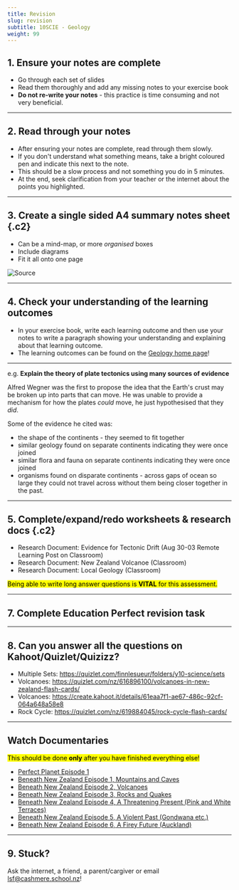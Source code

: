 ```yaml
---
title: Revision
slug: revision
subtitle: 10SCIE - Geology
weight: 99
---
```


## 1. Ensure your notes are complete

- Go through each set of slides
- Read them thoroughly and add any missing notes to your exercise book
- __Do not re-write your notes__ - this practice is time consuming and not very beneficial.

---

## 2. Read through your notes

- After ensuring your notes are complete, read through them slowly.
- If you don't understand what something means, take a bright coloured pen and indicate this next to the note.
- This should be a slow process and not something you do in 5 minutes.
- At the end, seek clarification from your teacher or the internet about the points you highlighted.

---

## 3. Create a single sided A4 summary notes sheet {.c2}

- Can be a mind-map, or more _organised_ boxes
- Include diagrams
- Fit it all onto one page

![[Source](https://www.deviantart.com/jocarra/art/BIOL-200-Cheat-Sheet-1-13041387)](https://images-wixmp-ed30a86b8c4ca887773594c2.wixmp.com/f/28e91a28-4b16-4080-8220-378c64726ec1/d7risr-d482027f-b39e-400c-9484-16e869c92e82.jpg?token=eyJ0eXAiOiJKV1QiLCJhbGciOiJIUzI1NiJ9.eyJzdWIiOiJ1cm46YXBwOiIsImlzcyI6InVybjphcHA6Iiwib2JqIjpbW3sicGF0aCI6IlwvZlwvMjhlOTFhMjgtNGIxNi00MDgwLTgyMjAtMzc4YzY0NzI2ZWMxXC9kN3Jpc3ItZDQ4MjAyN2YtYjM5ZS00MDBjLTk0ODQtMTZlODY5YzkyZTgyLmpwZyJ9XV0sImF1ZCI6WyJ1cm46c2VydmljZTpmaWxlLmRvd25sb2FkIl19.7_qYzMCkhLndN67Z4NkGw8HNwgLlfPywxYczmINilNA)

---

## 4. Check your understanding of the learning outcomes

- In your exercise book, write each learning outcome and then use your notes to write a paragraph showing your understanding and explaining about that learning outcome.
- The learning outcomes can be found on the [Geology home page](/10scie/geology/)!

---

e.g. __Explain the theory of plate tectonics using many sources of evidence__

Alfred Wegner was the first to propose the idea that the Earth's crust may be broken up into parts that can move. He was unable to provide a mechanism for how the plates _could_ move, he just hypothesised that they _did_.

Some of the evidence he cited was:

- the shape of the continents - they seemed to fit together
- similar geology found on separate continents indicating they were once joined
- similar flora and fauna on separate continents indicating they were once joined
- organisms found on disparate continents - across gaps of ocean so large they could not travel across without them being closer together in the past.

---

## 5. Complete/expand/redo worksheets & research docs {.c2}

- Research Document: Evidence for Tectonic Drift (Aug 30-03 Remote Learning Post on Classroom)
- Research Document: New Zealand Volcanoe (Classroom)
- Research Document: Local Geology (Classroom)

<mark>Being able to write long answer questions is __VITAL__ for this assessment.</mark>

---

## 7. Complete Education Perfect revision task

---

## 8. Can you answer all the questions on Kahoot/Quizlet/Quizizz?

- Multiple Sets: https://quizlet.com/finnlesueur/folders/y10-science/sets
- Volcanoes: https://quizlet.com/nz/616896100/volcanoes-in-new-zealand-flash-cards/
- Volcanoes: https://create.kahoot.it/details/61eaa7f1-ae67-486c-92cf-064a648a58e8
- Rock Cycle: https://quizlet.com/nz/619884045/rock-cycle-flash-cards/

---

## Watch Documentaries

<mark>This should be done __only__ after you have finished everything else!</mark>

- [Perfect Planet Episode 1](https://drive.google.com/file/d/1B4Wlg-qKjyMjSh0x0dNi8Hl2QZ27oXBh/)
- [Beneath New Zealand Episode 1, Mountains and Caves](https://cdn.etv.org.nz/etv/beneath_new_zealand_prime_nz_20160307_2030_640x360_1500k.mp4)
- [Beneath New Zealand Episode 2, Volcanoes](https://cdn.etv.org.nz/etv/beneath_new_zealand_prime_nz_20160314_2030_640x360_1500k.mp4)
- [Beneath New Zealand Episode 3, Rocks and Quakes](https://cdn.etv.org.nz/etv/beneath_new_zealand_prime_nz_20160321_2030_640x360_1500k.mp4)
- [Beneath New Zealand Episode 4, A Threatening Present (Pink and White Terraces)](https://cdn.etv.org.nz/etv/beneath_new_zealand_prime_nz_20190609_2030_640x360_1500k.mp4)
- [Beneath New Zealand Episode 5, A Violent Past (Gondwana etc.)](https://cdn.etv.org.nz/etv/beneath_new_zealand_prime_nz_20190616_2030_640x360_1500k.mp4)
- [Beneath New Zealand Episode 6, A Firey Future (Auckland)](https://cdn.etv.org.nz/etv/beneath_new_zealand_prime_nz_20190623_2030_640x360_1500k.mp4)

---

## 9. Stuck?

Ask the internet, a friend, a parent/cargiver or email lsf@cashmere.school.nz!
